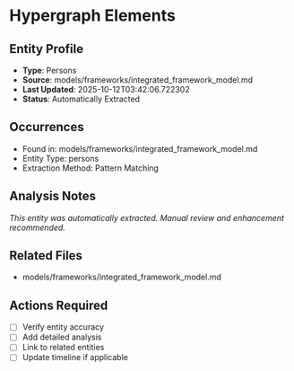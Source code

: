# Hypergraph Elements

## Entity Profile
- **Type**: Persons
- **Source**: models/frameworks/integrated_framework_model.md
- **Last Updated**: 2025-10-12T03:42:06.722302
- **Status**: Automatically Extracted

## Occurrences
- Found in: models/frameworks/integrated_framework_model.md
- Entity Type: persons
- Extraction Method: Pattern Matching

## Analysis Notes
*This entity was automatically extracted. Manual review and enhancement recommended.*

## Related Files
- models/frameworks/integrated_framework_model.md

## Actions Required
- [ ] Verify entity accuracy
- [ ] Add detailed analysis
- [ ] Link to related entities
- [ ] Update timeline if applicable
